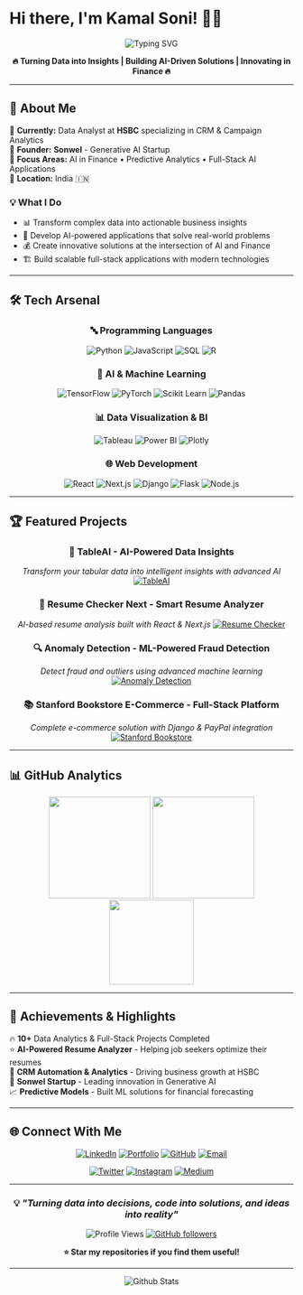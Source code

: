 # Hi there, I'm Kamal Soni! 👋✨

<div align="center">

![Typing SVG](https://readme-typing-svg.herokuapp.com?font=Fira+Code&pause=1000&color=36BCF7&center=true&vCenter=true&width=435&lines=Data+Analyst+%40+HSBC+%F0%9F%8F%A6;Full+Stack+Developer+%F0%9F%92%BB;AI+%26+Finance+Enthusiast+%F0%9F%A4%96;Building+the+Future+with+Data+%F0%9F%9A%80)

**🔥 Turning Data into Insights | Building AI-Driven Solutions | Innovating in Finance 🔥**

</div>

---

## 🚀 About Me

🏢 **Currently:** Data Analyst at **HSBC** specializing in CRM & Campaign Analytics  
🚀 **Founder:** **Sonwel** - Generative AI Startup  
🎯 **Focus Areas:** AI in Finance • Predictive Analytics • Full-Stack AI Applications  
📍 **Location:** India 🇮🇳  

### 💡 What I Do
- 📊 Transform complex data into actionable business insights
- 🤖 Develop AI-powered applications that solve real-world problems  
- 💰 Create innovative solutions at the intersection of AI and Finance
- 🏗️ Build scalable full-stack applications with modern technologies

---

## 🛠️ Tech Arsenal

<div align="center">

### 🔤 Programming Languages
![Python](https://img.shields.io/badge/Python-3776AB?style=for-the-badge&logo=python&logoColor=white)
![JavaScript](https://img.shields.io/badge/JavaScript-F7DF1E?style=for-the-badge&logo=javascript&logoColor=black)
![SQL](https://img.shields.io/badge/SQL-4479A1?style=for-the-badge&logo=mysql&logoColor=white)
![R](https://img.shields.io/badge/R-276DC3?style=for-the-badge&logo=r&logoColor=white)

### 🤖 AI & Machine Learning
![TensorFlow](https://img.shields.io/badge/TensorFlow-FF6F00?style=for-the-badge&logo=tensorflow&logoColor=white)
![PyTorch](https://img.shields.io/badge/PyTorch-EE4C2C?style=for-the-badge&logo=pytorch&logoColor=white)
![Scikit Learn](https://img.shields.io/badge/scikit_learn-F7931E?style=for-the-badge&logo=scikit-learn&logoColor=white)
![Pandas](https://img.shields.io/badge/pandas-150458?style=for-the-badge&logo=pandas&logoColor=white)

### 📊 Data Visualization & BI
![Tableau](https://img.shields.io/badge/Tableau-E97627?style=for-the-badge&logo=Tableau&logoColor=white)
![Power BI](https://img.shields.io/badge/power_bi-F2C811?style=for-the-badge&logo=powerbi&logoColor=black)
![Plotly](https://img.shields.io/badge/Plotly-239120?style=for-the-badge&logo=plotly&logoColor=white)

### 🌐 Web Development
![React](https://img.shields.io/badge/React-20232A?style=for-the-badge&logo=react&logoColor=61DAFB)
![Next.js](https://img.shields.io/badge/Next.js-000000?style=for-the-badge&logo=nextdotjs&logoColor=white)
![Django](https://img.shields.io/badge/Django-092E20?style=for-the-badge&logo=django&logoColor=white)
![Flask](https://img.shields.io/badge/Flask-000000?style=for-the-badge&logo=flask&logoColor=white)
![Node.js](https://img.shields.io/badge/Node.js-43853D?style=for-the-badge&logo=node.js&logoColor=white)

</div>

---

## 🏆 Featured Projects

<div align="center">

### 🤖 **TableAI** - AI-Powered Data Insights
*Transform your tabular data into intelligent insights with advanced AI*
[![TableAI](https://github-readme-stats.vercel.app/api/pin/?username=kamalshowgit&repo=tableAI&theme=radical&hide_border=true)](https://github.com/kamalshowgit/tableAI)

### 📄 **Resume Checker Next** - Smart Resume Analyzer  
*AI-based resume analysis built with React & Next.js*
[![Resume Checker](https://github-readme-stats.vercel.app/api/pin/?username=kamalshowgit&repo=resume-checker-next&theme=radical&hide_border=true)](https://github.com/kamalshowgit/resume-checker-next)

### 🔍 **Anomaly Detection** - ML-Powered Fraud Detection
*Detect fraud and outliers using advanced machine learning*
[![Anomaly Detection](https://github-readme-stats.vercel.app/api/pin/?username=kamalshowgit&repo=anomaly-detection&theme=radical&hide_border=true)](https://github.com/kamalshowgit/anomaly-detection)

### 📚 **Stanford Bookstore E-Commerce** - Full-Stack Platform
*Complete e-commerce solution with Django & PayPal integration*
[![Stanford Bookstore](https://github-readme-stats.vercel.app/api/pin/?username=kamalshowgit&repo=Stanford-bookstore-Ecommerce-platform&theme=radical&hide_border=true)](https://github.com/kamalshowgit/Stanford-bookstore-Ecommerce-platform)

</div>

---

## 📊 GitHub Analytics

<div align="center">

<img src="https://github-readme-stats.vercel.app/api?username=kamalshowgit&show_icons=true&theme=radical&hide_border=true&count_private=true" height="180"/>
<img src="https://github-readme-streak-stats.herokuapp.com/?user=kamalshowgit&theme=radical&hide_border=true" height="180"/>

<img src="https://github-readme-stats.vercel.app/api/top-langs/?username=kamalshowgit&theme=radical&hide_border=true&layout=compact" height="150"/>

</div>

---

## 🎯 Achievements & Highlights

🔥 **10+** Data Analytics & Full-Stack Projects Completed  
⭐ **AI-Powered Resume Analyzer** - Helping job seekers optimize their resumes  
🏦 **CRM Automation & Analytics** - Driving business growth at HSBC  
🚀 **Sonwel Startup** - Leading innovation in Generative AI  
📈 **Predictive Models** - Built ML solutions for financial forecasting  

---

## 🌐 Connect With Me

<div align="center">

[![LinkedIn](https://img.shields.io/badge/LinkedIn-0077B5?style=for-the-badge&logo=linkedin&logoColor=white)](https://linkedin.com/in/kamalsonikgp)
[![Portfolio](https://img.shields.io/badge/Portfolio-FF5722?style=for-the-badge&logo=google-chrome&logoColor=white)](https://kamaliitkgp.pythonanywhere.com/)
[![GitHub](https://img.shields.io/badge/GitHub-100000?style=for-the-badge&logo=github&logoColor=white)](https://github.com/kamalshowgit)
[![Email](https://img.shields.io/badge/Email-D14836?style=for-the-badge&logo=gmail&logoColor=white)](mailto:kamalsoni3839@gmail.com)

[![Twitter](https://img.shields.io/badge/Twitter-1DA1F2?style=for-the-badge&logo=twitter&logoColor=white)](https://twitter.com/kamalsoni3839)
[![Instagram](https://img.shields.io/badge/Instagram-E4405F?style=for-the-badge&logo=instagram&logoColor=white)](https://instagram.com/kamal._.soni)
[![Medium](https://img.shields.io/badge/Medium-12100E?style=for-the-badge&logo=medium&logoColor=white)](https://medium.com/@kamalsoni3839)

</div>

---

<div align="center">

### 💡 *"Turning data into decisions, code into solutions, and ideas into reality"*

![Profile Views](https://komarev.com/ghpvc/?username=kamalshowgit&color=brightgreen&style=for-the-badge)
[![GitHub followers](https://img.shields.io/github/followers/kamalshowgit?style=for-the-badge&color=blue)](https://github.com/kamalshowgit)

**⭐ Star my repositories if you find them useful!**

</div>

---

<div align="center">
<img src="https://raw.githubusercontent.com/mayhemantt/mayhemantt/Update/svg/Bottom.svg" alt="Github Stats" />
</div>
